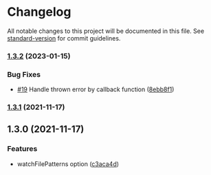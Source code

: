 # Changelog

All notable changes to this project will be documented in this file. See [standard-version](https://github.com/conventional-changelog/standard-version) for commit guidelines.

### [1.3.2](https://github.com/serhiinkh/node-hmr/compare/v1.3.1...v1.3.2) (2023-01-15)


### Bug Fixes

* [#19](https://github.com/serhiinkh/node-hmr/issues/19) Handle thrown error by callback function ([8ebb8f1](https://github.com/serhiinkh/node-hmr/commit/8ebb8f188084e5c61e27bcd32c311bf954344cb1))

### [1.3.1](https://github.com/serhiinkh/node-hmr/compare/v1.3.0...v1.3.1) (2021-11-17)

## 1.3.0 (2021-11-17)


### Features

* watchFilePatterns option ([c3aca4d](https://github.com/nicebro/node-hmr/commit/c3aca4d3e445ef6151d0dcba447cb64f7e408c58))
